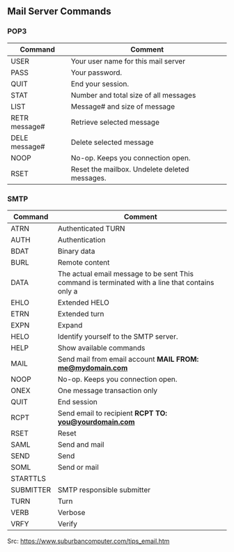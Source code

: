 ## Mail Server Commands

### POP3

| Command       | Comment                                        |
| ------------- | ---------------------------------------------- |
| USER          | Your user name for this mail server            |
| PASS          | Your password.                                 |
| QUIT          | End your session.                              |
| STAT          | Number and total size of all messages          |
| LIST          | Message# and size of message                   |
| RETR message# | Retrieve selected message                      |
| DELE message# | Delete selected message                        |
| NOOP          | No-op.  Keeps you connection open.             |
| RSET          | Reset the mailbox.  Undelete deleted messages. |

### SMTP

| Command   | Comment                                                      |
| --------- | ------------------------------------------------------------ |
| ATRN      | Authenticated TURN                                           |
| AUTH      | Authentication                                               |
| BDAT      | Binary data                                                  |
| BURL      | Remote content                                               |
| DATA      | The actual email message to be sent This command is terminated with a line that contains only a |
| EHLO      | Extended HELO                                                |
| ETRN      | Extended turn                                                |
| EXPN      | Expand                                                       |
| HELO      | Identify yourself to the SMTP server.                        |
| HELP      | Show available commands                                      |
| MAIL      | Send mail from email account  **MAIL FROM: me@mydomain.com** |
| NOOP      | No-op.  Keeps you connection open.                           |
| ONEX      | One message transaction only                                 |
| QUIT      | End session                                                  |
| RCPT      | Send email to recipient **RCPT TO: you@yourdomain.com**      |
| RSET      | Reset                                                        |
| SAML      | Send and mail                                                |
| SEND      | Send                                                         |
| SOML      | Send or mail                                                 |
| STARTTLS  |                                                              |
| SUBMITTER | SMTP responsible submitter                                   |
| TURN      | Turn                                                         |
| VERB      | Verbose                                                      |
| VRFY      | Verify                                                       |

Src: https://www.suburbancomputer.com/tips_email.htm